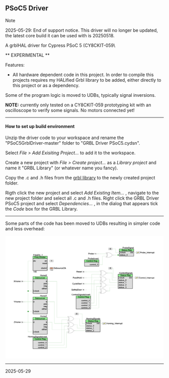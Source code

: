 ## PSoC5 Driver

> [!NOTE]
> 2025-05-29: End of support notice. This driver will no longer be updated, the latest core build it can be used with is 20250518.

A grblHAL driver for Cypress PSoC 5 \(CY8CKIT-059\

** EXPERIMENTAL **

Features:

* All hardware dependent code in this project. In order to compile this projects requires my HALified Grbl library to be added, either directly to this project or as a dependency.

Some of the program logic is moved to UDBs, typically signal inversions.

**NOTE:** currently only tested on a CY8CKIT-059 prototyping kit with an oscilloscope to verify some signals. No motors connected yet!

---

#### How to set up build environment

Unzip the driver code to your workspace and rename the "PSoC5GrblDriver-master" folder to "GRBL Driver PSoC5.cydsn".

Select *File > Add Exisiting Project...* to add it to the workspace.

Create a new project with *File > Create project...* as a *Library project* and name it "GRBL Library" (or whatever name you fancy).

Copy the .c and .h files from the [grbl library](https://github.com/terjeio/grblHAL/GRBL) to the newly created project folder.

Rigth click the new project and select *Add Existing Item...* , navigate to the new project folder and select all .c and .h files. Right click the GRBL Driver PSoC5 project and select *Dependencies...* , in the dialog that appears tick the *Code* box for the GRBL Library.

---

Some parts of the code has been moved to UDBs resulting in simpler code and less overhead:

![UDB Logic](Media/DriverLogic.png)

---
2025-05-29
